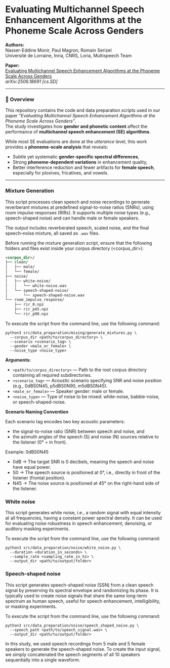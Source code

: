 # Evaluating Multichannel Speech Enhancement Algorithms at the Phoneme Scale Across Genders

**Authors:**  
Nasser-Eddine Monir, Paul Magron, Romain Serizel  
Université de Lorraine, Inria, CNRS, Loria, Multispeech Team  

**Paper:**  
[Evaluating Multichannel Speech Enhancement Algorithms at the Phoneme Scale Across Genders](https://doi.org/10.48550/arXiv.2506.18691)  
*arXiv:2506.18691 [cs.SD]*  

---

### 🧠 Overview

This repository contains the code and data preparation scripts used in our paper *“Evaluating Multichannel Speech Enhancement Algorithms at the Phoneme Scale Across Genders”*.  
The study investigates how **gender and phonetic content** affect the performance of **multichannel speech enhancement (SE) algorithms**.  

While most SE evaluations are done at the *utterance* level, this work provides a **phoneme-scale analysis** that reveals:
- Subtle yet systematic **gender-specific spectral differences**,  
- Strong **phoneme-dependent variations** in enhancement quality,  
- Better interference reduction and fewer artifacts for **female speech**, especially for plosives, fricatives, and vowels.

---

### Mixture Generation

This script processes clean speech and noise recordings to generate reverberant mixtures at predefined signal-to-noise ratios (SNRs), using room impulse responses (RIRs). It supports multiple noise types (e.g., speech-shaped noise) and can handle male or female speakers.

The output includes reverberated speech, scaled noise, and the final speech–noise mixture, all saved as `.wav` files.

Before running the mixture generation script, ensure that the following folders and files exist inside your corpus directory (<corpus_dir>):

```markdown
<corpus_dir>/
├── clean/
│   ├── male/
│   └── female/
├── noise/
│   ├── white-noise/
│   │   └── white-noise.wav
│   └── speech-shaped-noise/
│       └── speech-shaped-noise.wav
└── room_impulse_response/
    ├── rir_0.npz
    ├── rir_p45.npz
    └── rir_p90.npz
```

To execute the script from the command line, use the following command:

```shell
python3 src/data_preparation/mixing/generate_mixtures.py \
  --corpus_dir <path/to/corpus_directory> \
  --scenario <scenario_tag> \
  --gender <male_or_female> \
  --noise_type <noise_type>
```

**Arguments:**

- `<path/to/corpus_directory>` — Path to the root corpus directory containing all required subdirectories.
- `<scenario_tag>` — Acoustic scenario specifying SNR and noise position (e.g., 0dBS0N45, p5dBS0N90, m5dBS0N45).
- `<male_or_female>` — Speaker gender: male or female.
- `<noise_type>` — Type of noise to be mixed: white-noise, babble-noise, or speech-shaped-noise.

**Scenario Naming Convention** 

Each scenario tag encodes two key acoustic parameters:
- the signal-to-noise ratio (SNR) between speech and noise, and
- the azimuth angles of the speech (S) and noise (N) sources relative to the listener (0° = in front).

Example: 0dBS0N45
- 0dB $\rightarrow$ The target SNR is 0 decibels, meaning the speech and noise have equal power.
- S0 $\rightarrow$ The speech source is positioned at 0°, i.e., directly in front of the listener (frontal position).
- N45 $\rightarrow$ The noise source is positioned at 45° on the right-hand side of the listener.

### White noise

This script generates white noise, i.e., a random signal with equal intensity at all frequencies, having a constant power spectral density.
It can be used for evaluating noise robustness in speech enhancement, denoising, or auditory masking experiments.

To execute the script from the command line, use the following command:

```shell
python3 src/data_preparation/noise/white_noise.py \
  --duration <duration_in_seconds> \
  --sample_rate <sampling_rate_in_hz> \
  --output_dir <path/to/output/folder>

```

### Speech-shaped noise

This script generates speech-shaped noise (SSN) from a clean speech signal by preserving its spectral envelope and randomizing its phase. It is typically used to create noise signals that share the same long-term spectrum as human speech, useful for speech enhancement, intelligibility, or masking experiments. 

To execute the script from the command line, use the following command:

```shell
python3 src/data_preparation/noise/speech_shaped_noise.py \
  --speech_path <path/to/speech_signal.wav> \
  --output_dir <path/to/output/folder>
```

In this study, we used speech recordings from 5 male and 5 female speakers to generate the speech-shaped noise. To create the input signal, we simply concatenated the speech segments of all 10 speakers sequentially into a single waveform.

















































